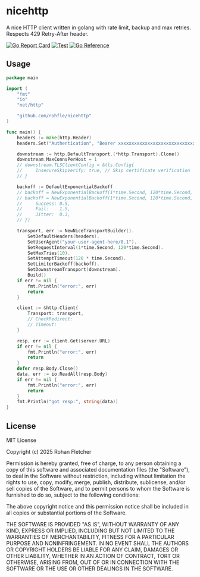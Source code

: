 # nicehttp

A nice HTTP client written in golang with rate limit, backup and max retries. Respects 429 Retry-After header.

[![Go Report Card](https://goreportcard.com/badge/github.com/rohfle/nicehttp)](https://goreportcard.com/report/github.com/rohfle/nicehttp)
[![Test](https://github.com/rohfle/nicehttp/actions/workflows/test.yml/badge.svg)](https://github.com/rohfle/nicehttp/actions/workflows/test.yml)
[![Go Reference](https://pkg.go.dev/badge/github.com/rohfle/nicehttp.svg)](https://pkg.go.dev/github.com/rohfle/nicehttp)

## Usage

```go
package main

import (
    "fmt"
    "io"
    "net/http"

    "github.com/rohfle/nicehttp"
)

func main() {
	headers := make(http.Header)
	headers.Set("Authentication", "Bearer xxxxxxxxxxxxxxxxxxxxxxxxxxxxxxxxxxxxxxxx")

	downstream := http.DefaultTransport.(*http.Transport).Clone()
	downstream.MaxConnsPerHost = 1
	// downstream.TLSClientConfig = &tls.Config{
	//     InsecureSkipVerify: true, // Skip certificate verification
	// }

	backoff := DefaultExponentialBackoff
	// backoff = NewExponentialBackoff(1*time.Second, 120*time.Second, DefaultExponentialBackoffCoefficients)
	// backoff = NewExponentialBackoff(1*time.Second, 120*time.Second, ExponentialBackoffCoefficients{
	// 	   Success: 0.5,
	// 	   Fail:    1.5,
	// 	   Jitter:  0.3,
	// })

	transport, err := NewNiceTransportBuilder().
		SetDefaultHeaders(headers).
		SetUserAgent("your-user-agent-here/0.1").
		SetRequestInterval(1*time.Second, 120*time.Second).
		SetMaxTries(10).
		SetAttemptTimeout(120 * time.Second).
		SetLimiterBackoff(backoff).
		SetDownstreamTransport(downstream).
		Build()
	if err != nil {
		fmt.Println("error:", err)
		return
	}

	client := &http.Client{
		Transport: transport,
		// CheckRedirect:
		// Timeout:
	}

	resp, err := client.Get(server.URL)
	if err != nil {
		fmt.Println("error:", err)
		return
	}
	defer resp.Body.Close()
	data, err := io.ReadAll(resp.Body)
	if err != nil {
		fmt.Println("error:", err)
		return
	}
	fmt.Println("got resp:", string(data))
}

```

## License

MIT License

Copyright (c) 2025 Rohan Fletcher

Permission is hereby granted, free of charge, to any person obtaining a copy
of this software and associated documentation files (the "Software"), to deal
in the Software without restriction, including without limitation the rights
to use, copy, modify, merge, publish, distribute, sublicense, and/or sell
copies of the Software, and to permit persons to whom the Software is
furnished to do so, subject to the following conditions:

The above copyright notice and this permission notice shall be included in all
copies or substantial portions of the Software.

THE SOFTWARE IS PROVIDED "AS IS", WITHOUT WARRANTY OF ANY KIND, EXPRESS OR
IMPLIED, INCLUDING BUT NOT LIMITED TO THE WARRANTIES OF MERCHANTABILITY,
FITNESS FOR A PARTICULAR PURPOSE AND NONINFRINGEMENT. IN NO EVENT SHALL THE
AUTHORS OR COPYRIGHT HOLDERS BE LIABLE FOR ANY CLAIM, DAMAGES OR OTHER
LIABILITY, WHETHER IN AN ACTION OF CONTRACT, TORT OR OTHERWISE, ARISING FROM,
OUT OF OR IN CONNECTION WITH THE SOFTWARE OR THE USE OR OTHER DEALINGS IN THE
SOFTWARE.
